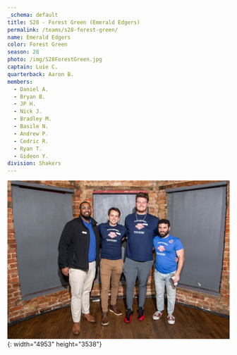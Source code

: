 ```yaml
---
_schema: default
title: S28 - Forest Green (Emerald Edgers)
permalink: /teams/s28-forest-green/
name: Emerald Edgers
color: Forest Green
season: 28
photo: /img/S28ForestGreen.jpg
captain: Luie C.
quarterback: Aaron B.
members:
  - Daniel A.
  - Bryan B.
  - JP H.
  - Nick J.
  - Bradley M.
  - Basile N.
  - Andrew P.
  - Cedric R.
  - Ryan T.
  - Gideon Y.
division: Shakers
---
```

![](/img/da2-7066.jpg){: width="4953" height="3538"}